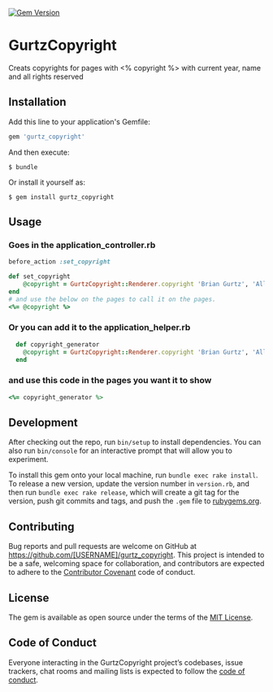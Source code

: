 [![Gem Version](https://badge.fury.io/rb/gurtz_copyright.svg)](https://badge.fury.io/rb/gurtz_copyright)

# GurtzCopyright

Creats copyrights for pages with <% copyright %> with current year, name and all rights reserved

## Installation

Add this line to your application's Gemfile:

```ruby
gem 'gurtz_copyright'
```

And then execute:

    $ bundle

Or install it yourself as:

    $ gem install gurtz_copyright

## Usage
### Goes in the application_controller.rb
```ruby
before_action :set_copyright

def set_copyright
	@copyright = GurtzCopyright::Renderer.copyright 'Brian Gurtz', 'All rights reserved'
end
# and use the below on the pages to call it on the pages.
<%= @copyright %>
```
### Or you can add it to the application_helper.rb
```ruby
  def copyright_generator
    @copyright = GurtzCopyright::Renderer.copyright 'Brian Gurtz', 'All rights reserved'
  end
```
### and use this code in the pages you want it to show 
```ruby
<%= copyright_generator %>
```

## Development

After checking out the repo, run `bin/setup` to install dependencies. You can also run `bin/console` for an interactive prompt that will allow you to experiment.

To install this gem onto your local machine, run `bundle exec rake install`. To release a new version, update the version number in `version.rb`, and then run `bundle exec rake release`, which will create a git tag for the version, push git commits and tags, and push the `.gem` file to [rubygems.org](https://rubygems.org).

## Contributing

Bug reports and pull requests are welcome on GitHub at https://github.com/[USERNAME]/gurtz_copyright. This project is intended to be a safe, welcoming space for collaboration, and contributors are expected to adhere to the [Contributor Covenant](http://contributor-covenant.org) code of conduct.

## License

The gem is available as open source under the terms of the [MIT License](https://opensource.org/licenses/MIT).

## Code of Conduct

Everyone interacting in the GurtzCopyright project’s codebases, issue trackers, chat rooms and mailing lists is expected to follow the [code of conduct](https://github.com/[USERNAME]/gurtz_copyright/blob/master/CODE_OF_CONDUCT.md).
